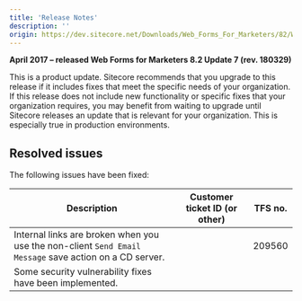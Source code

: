 ```yaml
---
title: 'Release Notes'
description: ''
origin: https://dev.sitecore.net/Downloads/Web_Forms_For_Marketers/82/Web_Forms_For_Marketers_82_Update7/Release_Notes
---
```


**April 2017 – released Web Forms for Marketers 8.2 Update 7 (rev. 180329)**

This is a product update. Sitecore recommends that you upgrade to this release if it includes fixes that meet the specific needs of your organization. If this release does not include new functionality or specific fixes that your organization requires, you may benefit from waiting to upgrade until Sitecore releases an update that is relevant for your organization. This is especially true in production environments.

## Resolved issues

The following issues have been fixed:

| Description                                                                                               | Customer ticket ID (or other) | TFS no. |
| --------------------------------------------------------------------------------------------------------- | ----------------------------- | ------- |
| Internal links are broken when you use the non-client `Send Email Message` save action on a CD server.​​​ |                               | 209560  |
| Some security vulnerability fixes​ have been implemented.                                                 |                               |         |
